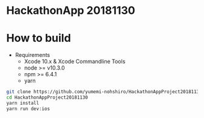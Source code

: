 # HackathonApp 20181130

# How to build

* Requirements
    * Xcode 10.x & Xcode Commandline Tools
    * node >= v10.3.0
    * npm >= 6.4.1
    * yarn

```bash
git clone https://github.com/yumemi-nohshiro/HackathonAppProject20181130.git
cd HackathonAppProject20181130
yarn install
yarn run dev:ios
```